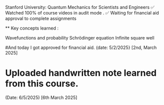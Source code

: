 Stanford University: Quantum Mechanics for Scientists and Engineers
✅ Watched 100% of course videos in audit mode .
✅ Waiting for financial aid approval to complete assignments

** Key concepts learned :

Wavefunctions and probability
Schrödinger equation
Infinite square well

#And today I got approved for financial aid. (date: 5/2/2025} [2nd, March 2025]
# Uploaded handwritten note learned from this course. 
(Date: 6/5/2025) [6th March 2025]
